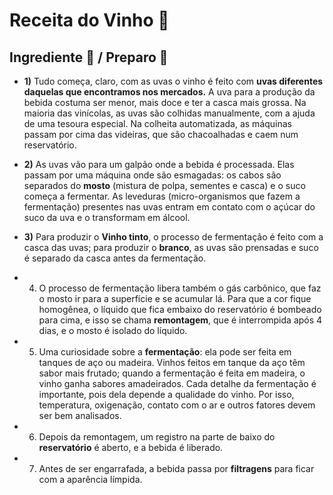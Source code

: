# Receita do Vinho :wine_glass:

## Ingrediente :book:  /  Preparo :bookmark_tabs:



* **1)** Tudo começa, claro, com as uvas o vinho é feito com **uvas diferentes daquelas que encontramos nos mercados.** A uva para a produção da bebida costuma ser menor, mais doce e ter a  casca mais grossa. Na maioria das vinícolas, as uvas são colhidas  manualmente, com a ajuda de uma tesoura especial. Na colheita  automatizada, as máquinas passam por cima das videiras, que são  chacoalhadas e caem num reservatório.

  

* **2)** As uvas vão para um galpão onde a bebida é processada. Elas passam  por uma máquina onde são esmagadas: os cabos são separados do **mosto** (mistura de polpa, sementes e casca) e o suco começa a fermentar. As  leveduras (micro-organismos que fazem a fermentação) presentes nas uvas  entram em contato com o açúcar do suco da uva e o transformam em álcool.



* **3)** Para produzir o **Vinho tinto**, o processo de fermentação é feito com a casca das uvas; para produzir o **branco**, as uvas são prensadas e suco é separado da casca antes da fermentação.



* 4) O processo de fermentação libera também o gás carbônico, que faz o  mosto ir para a superfície e se acumular lá. Para que a cor fique  homogênea, o líquido que fica embaixo do reservatório é bombeado para  cima, e isso se chama **remontagem**, que é interrompida após 4 dias, e o mosto é isolado do líquido.



* 5) Uma curiosidade sobre a **fermentação**: ela pode ser feita em tanques de aço ou madeira. Vinhos feitos em tanque da aço têm  sabor mais frutado; quando a fermentação é feita em madeira, o vinho  ganha sabores amadeirados. Cada detalhe da fermentação é importante,  pois dela depende a qualidade do vinho. Por isso, temperatura,  oxigenação, contato com o ar e outros fatores devem ser bem analisados.

  

* 6) Depois da remontagem, um registro na parte de baixo do **reservatório** é aberto, e a bebida é liberado.

  

* 7) Antes de ser engarrafada, a bebida passa por **filtragens** para ficar com a aparência límpida.

  

  